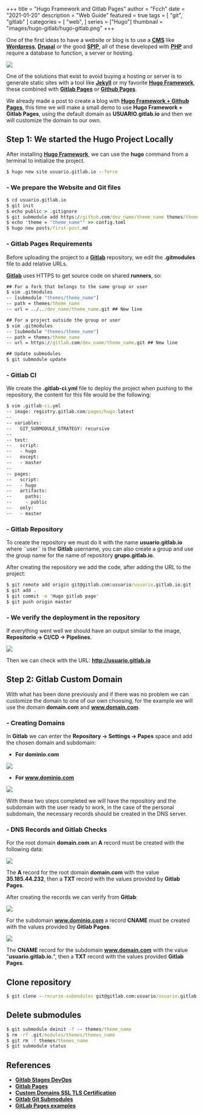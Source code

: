 +++
title = "Hugo Framework and Gitlab Pages"
author = "Fcch"
date = "2021-01-20"
description = "Web Guide"
featured = true
tags = [
    "git",
    "gitlab"
]
categories = [
    "web",
]
series = ["Hugo"]
thumbnail = "images/hugo-gitlab/hugo-gitlab.png"
+++

One of the first ideas to have a website or blog is to use a [**CMS**](https://es.wikipedia.org/wiki/Sistema_de_gesti%C3%B3n_de_contenidos) like [**Wordpress**](https://es.wordpress.org/), [**Drupal**](https://www.drupal.org/) or the good [**SPIP**](https://www.spip.net/es_rubrique23.html), all of these developed with [**PHP**](https://www.php.net) and require a database to function, a server or hosting.

<!--more-->

![](/images/hugo-gitlab/hugo-gitlab.png)

One of the solutions that exist to avoid buying a hosting or server is to generate static sites with a tool like [**Jekyll**](https://jekyllrb.com/) or my favorite [**Hugo Framework**](https://gohugo.io/), these combined with [**Gitlab Pages**](https://about.gitlab.com/stages-devops-lifecycle/pages/) or [**Github Pages**](https://pages.github.com/).

We already made a post to create a blog with [**Hugo Framework + Github Pages**](https://blog.fcch.xyz/posts/2020/01/blog-con-hugo-framework-y-github-pages/), this time we will make a small demo to use **Hugo Framework + Gitlab Pages**, using the default domain as **USUARIO.gitlab.io** and then we will customize the domain to our own.

## Step 1: We started the Hugo Project Locally

After installing [**Hugo Framework**](https://github.com/gohugoio/hugo/releases), we can use the **hugo** command from a terminal to initialize the project.

```cmd
$ hugo new site usuario.gitlab.io --force
```

### - We prepare the Website and Git files

```cmd
$ cd usuario.gitlab.io
$ git init
$ echo public > .gitignore
$ git submodule add https://github.com/dev_name/theme_name themes/theme_name
$ echo 'theme = "theme_name"' >> config.toml
$ hugo new posts/first-post.md
```

### - Gitlab Pages Requirements

Before uploading the project to a [**Gitlab**](https://gitlab.com) repository, we edit the **.gitmodules** file to add relative URLs.

[**Gitlab**](https://gitlab.com) uses HTTPS to get source code on shared **runners**, so:

```cmd
## For a fork that belongs to the same group or user
$ vim .gitmodules
-- [submodule "themes/theme_name"]
-- path = themes/theme_name
-- url = ../../dev_name/theme_name.git ## New line

## For a project outside the group or user
$ vim .gitmodules
-- [submodule "themes/theme_name"]
-- path = themes/theme_name
-- url = https://gitlab.com/dev_name/theme_name.git ## New line

## Update submodules
$ git submodule update
```

### - Gitlab CI

We create the **.gitlab-ci.yml** file to deploy the project when pushing to the repository, the content for this file would be the following:

```cmd
$ vim .gitlab-ci.yml
-- image: registry.gitlab.com/pages/hugo:latest
-- 
-- variables:
--   GIT_SUBMODULE_STRATEGY: recursive
-- 
-- test:
--   script:
--   - hugo
--   except:
--   - master
-- 
-- pages:
--   script:
--   - hugo
--   artifacts:
--     paths:
--     - public
--   only:
--   - master
```

### - Gitlab Repository

To create the repository we must do it with the name **usuario.gitlab.io** where ¨user¨ is the **Gitlab** username, you can also create a group and use the group name for the name of repository **grupo.gitlab.io**.

After creating the repository we add the code, after adding the URL to the project:

```cmd
$ git remote add origin git@gitlab.com:usuario/usuario.gitlab.io.git
$ git add .
$ git commit -m 'Hugo gitlab page'
$ git push origin master
```

### - We verify the deployment in the repository

If everything went well we should have an output similar to the image, **Repositorio -> CI/CD -> Pipelines**.

![](/images/hugo-gitlab/gitlab-ci-deploy.png)

Then we can check with the URL: **http://usuario.gitlab.io**

## Step 2: Gitlab Custom Domain

With what has been done previously and if there was no problem we can customize the domain to one of our own choosing, for the example we will use the domain **domain.com** and **www.domain.com**.

### - Creating Domains

In **Gitlab** we can enter the **Repository -> Settings -> Papes** space and add the chosen domain and subdomain:

- **For dominio.com**

![](/images/hugo-gitlab/gitlab-domain-add.png)

- **For www.dominio.com**

![](/images/hugo-gitlab/gitlab-domain-add-www.png)

With these two steps completed we will have the repository and the subdomain with the user ready to work, in the case of the personal subdomain, the necessary records should be created in the DNS server.

### - DNS Records and Gitlab Checks

For the root domain **domain.com** an **A** record must be created with the following data:

![](/images/hugo-gitlab/gitlab-dns-record-root.png)

The **A** record for the root domain **domain.com** with the value **35.185.44.232**, then a **TXT** record with the values provided by **Gitlab Pages**.

After creating the records we can verify from **Gitlab**:

![](/images/hugo-gitlab/gitlab-domain.png)

For the subdomain **www.dominio.com** a record **CNAME** must be created with the values provided by **Gitlab Pages**.

![](/images/hugo-gitlab/gitlab-subdominio-cname.png)

The **CNAME** record for the subdomain **www.domain.com** with the value "**usuario.gitlab.io.**", then a **TXT** record with the values provided **Gitlab Pages**.

## Clone repository

```cmd
$ git clone --recurse-submodules git@gitlab.com:usuario/usuario.gitlab.io.git
```

## Delete submodules

```cmd
$ git submodule deinit -f -- themes/theme_name
$ rm -rf .git/modules/themes/themes_name
$ git rm -f themes/themes_name
$ git submodule status
```

## References

- [**Gitlab Stages DevOps**](https://about.gitlab.com/stages-devops-lifecycle/pages/)
- [**Gitlab Pages**](https://docs.gitlab.com/ee/user/project/pages/)
- [**Custom Domains SSL TLS Certification**](https://docs.gitlab.com/ee/user/project/pages/custom_domains_ssl_tls_certification/index.html)
- [**Gitlab Git Submodules**](https://docs.gitlab.com/ee/ci/git_submodules.html)
- [**GitLab Pages examples**](https://gitlab.com/pages)